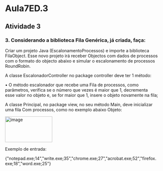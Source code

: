# Aula7ED.3
## Atividade 3

### 3. Considerando a biblioteca Fila Genérica, já criada, faça:
  
Criar um projeto Java (EscalonamentoProcessos) e importe a biblioteca FilaObject. Esse novo projeto irá receber Objectos com dados de processos com o formato do objecto abaixo e simular o escalonamento de processos RoundRobin.

A classe EscalonadorController no package controller deve ter 1 método:

• O método escalonador que recebe uma Fila de processos, como parâmetros, verifica se o número que vezes é maior que 1, decrementa esse valor no objeto e, se for maior que 1, insere o objeto novamente na fila;

A classe Principal, no package view, no seu método Main, deve inicializar uma fila Com processos, como no exemplo abaixo Objeto:

<img width="155" height="85" alt="image" src="https://github.com/user-attachments/assets/522a97d8-84c7-46c3-b2af-845e43af7e4e" />


Exemplo de entrada:

{"notepad.exe;14","write.exe;35","chrome.exe;27","acrobat.exe;52","firefox.exe;18","word.exe;25"}
